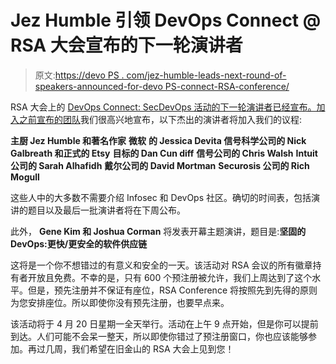 # Jez Humble 引领 DevOps Connect @ RSA 大会宣布的下一轮演讲者

> 原文:[https://devo PS . com/jez-humble-leads-next-round-of-speakers-announced-for-devo PS-connect-RSA-conference/](https://devops.com/jez-humble-leads-next-round-of-speakers-announced-for-devops-connect-rsa-conference/)

RSA 大会上的 [DevOps Connect: SecDevOps 活动的下一轮演讲者已经宣布。加入之前宣布的](http://www.devopsconnect.com/events/rsa-san-francisco/)[团队](https://devops.com/blogs/first-wave-of-sessions-and-speakers-announced-for-devops-connect-secdevops-rsa-conference/)我们很高兴地宣布，以下杰出的演讲者将加入我们的议程:

**主厨 Jez Humble 和著名作家**
**微软**
**的 Jessica Devita 信号科学公司的 Nick Galbreath 和正式的 Etsy**
**目标的 Dan Cun diff**
**信号公司的 Chris Walsh**
**Intuit 公司的 Sarah Alhafidh**
**戴尔公司的 David Mortman**
**Securosis 公司的 Rich Mogull**

这些人中的大多数不需要介绍 Infosec 和 DevOps 社区。确切的时间表，包括演讲的题目以及最后一批演讲者将在下周公布。

此外， **Gene Kim 和 Joshua Corman** 将发表开幕主题演讲，题目是:**坚固的 DevOps:更快/更安全的软件供应链**

这将是一个你不想错过的有意义和安全的一天。该活动对 RSA 会议的所有徽章持有者开放且免费。不幸的是，只有 600 个预注册被允许，我们上周达到了这个水平。但是，预先注册并不保证有座位，RSA Conference 将按照先到先得的原则为您安排座位。所以即使你没有预先注册，也要早点来。

该活动将于 4 月 20 日星期一全天举行。活动在上午 9 点开始，但是你可以提前到达。人们可能不会呆一整天，所以即使你错过了预注册窗口，你也应该能够参加。再过几周，我们希望在旧金山的 RSA 大会上见到您！
